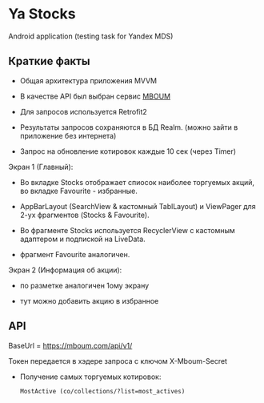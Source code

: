 # Ya Stocks

Android application (testing task for Yandex MDS)

## Краткие факты

- Общая архитектура приложения MVVM

- В качестве API был выбран сервис [MBOUM](https://mboum.com/api/documentation)

- Для запросов используется Retrofit2

- Результаты запросов сохраняются в БД Realm. (можно зайти в приложение без интернета)

- Запрос на обновление котировок каждые 10 сек (через Timer)




Экран 1 (Главный):

- Во вкладке Stocks отображает спиосок наиболее торгуемых акций, во вкладке Favourite - избранные.

- AppBarLayout (SearchView & кастомный TablLayout) и ViewPager для 2-ух фрагментов (Stocks & Favourite).

- Во фрагменте Stocks используется RecyclerView c кастомным адаптером и подпиской на LiveData.

- фрагмент Favourite аналогичен.

Экран 2 (Информация об акции):

- по разметке аналогичен 1ому экрану

- тут можно добавить акцию в избранное



## API

BaseUrl = https://mboum.com/api/v1/

Токен передается в хэдере запроса с ключом X-Mboum-Secret

- Получение самых торгуемых котировок: 
    
      MostActive (co/collections/?list=most_actives)


